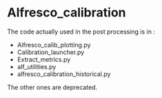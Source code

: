 # Alfresco_calibration

The code actually used in the post processing is in :
- Alfresco_calib_plotting.py
- Calibration_launcher.py
- Extract_metrics.py
- alf_utilities.py
- alfresco_calibration_historical.py

The other ones are deprecated.

